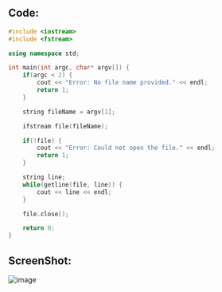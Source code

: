 ## Code:

```cpp
#include <iostream>
#include <fstream>

using namespace std;

int main(int argc, char* argv[]) {
    if(argc < 2) {
        cout << "Error: No file name provided." << endl;
        return 1;
    }

    string fileName = argv[1];

    ifstream file(fileName);

    if(!file) {
        cout << "Error: Could not open the file." << endl;
        return 1;
    }

    string line;
    while(getline(file, line)) {
        cout << line << endl;
    }

    file.close();

    return 0;
}
```

## ScreenShot:

![image](https://github.com/user-attachments/assets/4ffac944-5494-4832-9eb3-7a15ac164b61)
